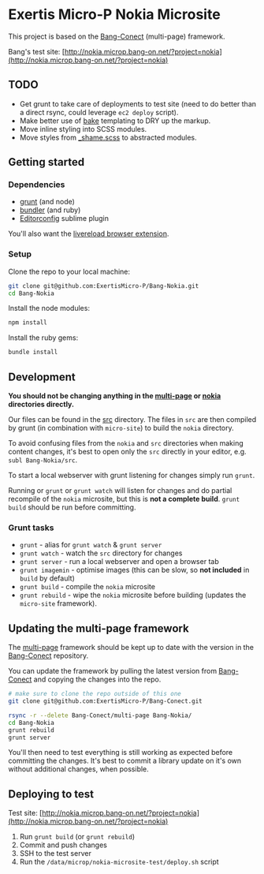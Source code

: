 # Exertis Micro-P Nokia Microsite

This project is based on the [Bang-Conect](https://github.com/ExertisMicro-P/Bang-Conect) (multi-page) framework.

Bang's test site: [http://nokia.microp.bang-on.net/?project=nokia](http://nokia.microp.bang-on.net/?project=nokia)

## TODO
* Get grunt to take care of deployments to test site (need to do better than a direct rsync, could leverage `ec2 deploy` script).
* Make better use of [bake](https://github.com/MathiasPaumgarten/grunt-bake) templating to DRY up the markup.
* Move inline styling into SCSS modules.
* Move styles from [_shame.scss](./src/scss/_shame.scss) to abstracted modules.

## Getting started

### Dependencies

* [grunt](http://gruntjs.com/installing-grunt) (and node)
* [bundler](http://bundler.io/) (and ruby)
* [Editorconfig](https://github.com/sindresorhus/editorconfig-sublime) sublime plugin

You'll also want the [livereload browser extension](http://feedback.livereload.com/knowledgebase/articles/86242-how-do-i-install-and-use-the-browser-extensions).

### Setup

Clone the repo to your local machine:
```sh
git clone git@github.com:ExertisMicro-P/Bang-Nokia.git
cd Bang-Nokia
```

Install the node modules:
```sh
npm install
```

Install the ruby gems:
```sh
bundle install
```

## Development

**You should not be changing anything in the [multi-page](multi-page) or [nokia](nokia) directories directly.**

Our files can be found in the [src](src) directory. The files in `src` are then compiled by grunt (in combination with `micro-site`) to build the `nokia` directory.

To avoid confusing files from the `nokia` and `src` directories when making content changes, it's best to open only the `src` directly in your editor, e.g. `subl Bang-Nokia/src`.

To start a local webserver with grunt listening for changes simply run `grunt`.

Running or `grunt` or `grunt watch` will listen for changes and do partial recompile of the `nokia` microsite, but this is **not a complete build**. `grunt build` should be run before committing.

### Grunt tasks

* `grunt` - alias for `grunt watch` & `grunt server`
* `grunt watch` - watch the `src` directory for changes
* `grunt server` - run a local webserver and open a browser tab
* `grunt imagemin` - optimise images (this can be slow, so **not included** in `build` by default)
* `grunt build` - compile the `nokia` microsite
* `grunt rebuild` - wipe the `nokia` microsite before building (updates the `micro-site` framework).

## Updating the multi-page framework

The [multi-page](multi-page) framework should be kept up to date with the version in the [Bang-Conect](https://github.com/ExertisMicro-P/Bang-Conect) repository.

You can update the framework by pulling the latest version from [Bang-Conect](https://github.com/ExertisMicro-P/Bang-Conect) and copying the changes into the repo.

```sh
# make sure to clone the repo outside of this one
git clone git@github.com:ExertisMicro-P/Bang-Conect.git

rsync -r --delete Bang-Conect/multi-page Bang-Nokia/
cd Bang-Nokia
grunt rebuild
grunt server
```

You'll then need to test everything is still working as expected before committing the changes. It's best to commit a library update on it's own without additional changes, when possible.

## Deploying to test

Test site: [http://nokia.microp.bang-on.net/?project=nokia](http://nokia.microp.bang-on.net/?project=nokia)

1. Run `grunt build` (or `grunt rebuild`)
2. Commit and push changes
3. SSH to the test server
4. Run the `/data/microp/nokia-microsite-test/deploy.sh` script
